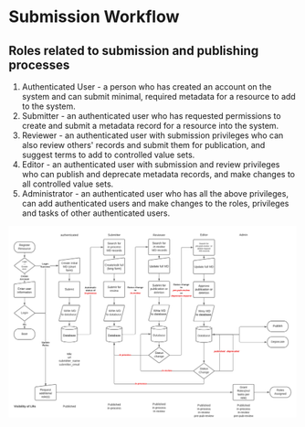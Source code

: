 # Submission Workflow

## Roles related to submission and publishing processes
1. Authenticated User - a person who has created an account on the system and can submit minimal, required metadata for a resource to add to the system.
2. Submitter - an authenticated user who has requested permissions to create and submit a metadata record for a resource into the system.
3. Reviewer - an authenticated user with submission privileges who can also review others' records and submit them for publication, and suggest terms to add to controlled value sets.
4. Editor - an authenticated user with submission and review privileges who can publish and deprecate metadata records, and make changes to all controlled value sets.
5. Administrator - an authenticated user who has all the above privileges, can add authenticated users and make changes to the roles, privileges and tasks of other authenticated users.  

![Flowchart pf submission process](https://github.com/imls-dmt/ui-static-content/blob/main/images/webPageImages/Workflow%20for%20Presentation.png)

